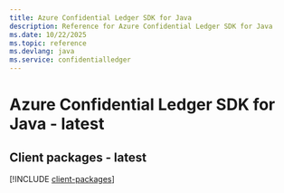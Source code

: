 ```yaml
---
title: Azure Confidential Ledger SDK for Java
description: Reference for Azure Confidential Ledger SDK for Java
ms.date: 10/22/2025
ms.topic: reference
ms.devlang: java
ms.service: confidentialledger
---
```

# Azure Confidential Ledger SDK for Java - latest

## Client packages - latest
[!INCLUDE [client-packages](confidential-ledger-client-index.md)]